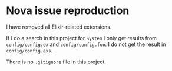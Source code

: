 # Nova issue reproduction

I have removed all Elixir-related extensions.

If I do a search in this project for `System` I only get results from `config/config.ex`
and `config/config.foo`. I do not get the result in `config/config.exs`.

There is no `.gitignore` file in this project.